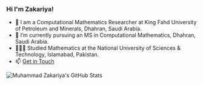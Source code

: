 ### Hi I'm Zakariya!
- 🔭 I am a Computational Mathematics Researcher at King Fahd University of Petroleum and Minerals, Dhahran, Saudi Arabia.
- 🌱 I’m currently pursuing an MS in Computational Mathematics, Dhahran, Saudi Arabia.
- 👩🏻‍🎓 Studied Mathematics at the National University of Sciences & Technology, Islamabad, Pakistan.
- 📫 [Get in Touch](https://www.linkedin.com/in/mzakariya/)<br/>
<!-- Git Hub stat form https://github.com/anuraghazra/github-readme-stats -->
![Muhammad Zakariya's GitHub Stats](https://github-readme-stats.vercel.app/api?username=iammuhammadzakariya&theme=onedark&show_icons=true)
